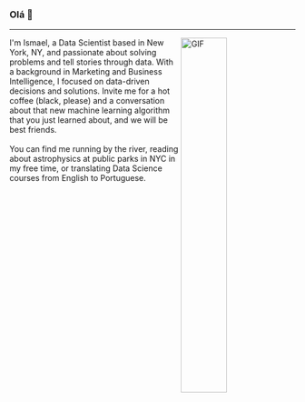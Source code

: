 ### Olá 👋

------------


  <img align="right" alt="GIF" src="https://github.com/abhisheknaiidu/abhisheknaiidu/blob/master/code.gif?raw=true" width="40%" height="40%" />
I'm Ismael, a Data Scientist based in New York, NY, and passionate about solving problems and tell stories through data. With a background in Marketing and Business Intelligence, I focused on data-driven decisions and solutions. Invite me for a hot coffee (black, please) and a conversation about that new machine learning algorithm that you just learned about, and we will be best friends. 
<br><br>
You can find me running by the river, reading about astrophysics at public parks in NYC in my free time, or translating Data Science courses from English to Portuguese.





<!--
**Ismaeltrevi/ismaeltrevi** is a ✨ _special_ ✨ repository because its `README.md` (this file) appears on your GitHub profile.

Here are some ideas to get you started:

- 🔭 I’m currently working on ...
- 🌱 I’m currently learning ...
- 👯 I’m looking to collaborate on ...
- 🤔 I’m looking for help with ...
- 💬 Ask me about ...
- 📫 How to reach me: ...
- 😄 Pronouns: ...
- ⚡ Fun fact: ...
-->
